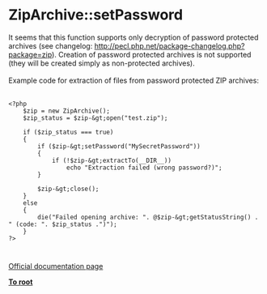 # ZipArchive::setPassword



It seems that this function supports only decryption of password protected archives (see changelog: http://pecl.php.net/package-changelog.php?package=zip). Creation of password protected archives is not supported (they will be created simply as non-protected archives).<br><br>Example code for extraction of files from password protected ZIP archives:<br><br>

```
<?php
    $zip = new ZipArchive();
    $zip_status = $zip-&gt;open("test.zip");

    if ($zip_status === true)
    {
        if ($zip-&gt;setPassword("MySecretPassword"))
        {
            if (!$zip-&gt;extractTo(__DIR__))
                echo "Extraction failed (wrong password?)";
        }

        $zip-&gt;close();
    }
    else
    {
        die("Failed opening archive: ". @$zip-&gt;getStatusString() . " (code: ". $zip_status .")");
    }
?>
```
  

#

[Official documentation page](https://www.php.net/manual/en/ziparchive.setpassword.php)

**[To root](/README.md)**